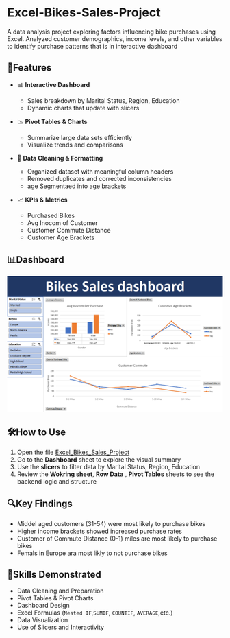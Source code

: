 # Excel-Bikes-Sales-Project
A data analysis project exploring factors influencing bike purchases using Excel. Analyzed customer demographics, income levels, and other variables to identify purchase patterns that is in interactive dashboard

##   🌟Features

- 📊 **Interactive Dashboard**  
  - Sales breakdown by Marital Status, Region, Education
  - Dynamic charts that update with slicers

- 📉 **Pivot Tables & Charts**  
  - Summarize large data sets efficiently  
  - Visualize trends and comparisons

- 🧹 **Data Cleaning & Formatting**  
  - Organized dataset with meaningful column headers  
  - Removed duplicates and corrected inconsistencies
  - age Segmentaed into age brackets

- 📈 **KPIs & Metrics**    
  - Purchased Bikes
  - Avg Inocom of Customer 
  - Customer Commute Distance
  - Customer Age Brackets

## 📊Dashboard
![Analysis Dashboard](Dashbord.png) 

## 🛠️How to Use
1. Open the file [Excel_Bikes_Sales_Project](Excel_Bikes_Sales_Project.xlsx)
2. Go to the **Dashboard** sheet to explore the visual summary
3. Use the **slicers** to filter data by Marital Status, Region, Education
4. Review the **Wokring sheet**, **Row Data** , **Pivot Tables**  sheets to see the backend logic and structure

## 🔍Key Findings
- Middel aged customers (31-54) were most likely to purchase bikes
- Higher income brackets showed increased purchase rates
- Customer of Commute Distance (0-1) miles are most likely to purchase bikes
- Femals in Europe ara most likly to not purchase bikes
 
## 🧠Skills Demonstrated
- Data Cleaning and Preparation  
- Pivot Tables & Pivot Charts  
- Dashboard Design  
- Excel Formulas (`Nested IF`,`SUMIF`, `COUNTIF`, `AVERAGE`,etc.)  
- Data Visualization  
- Use of Slicers and Interactivity
